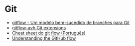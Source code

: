 # Git

* [gitflow - Um modelo bem-sucedido de branches para Git](/notes/gitflow)
* [gitflow-avh Git extensions](https://github.com/petervanderdoes/gitflow-avh)
* [Cheat sheet do git flow (Português)](https://danielkummer.github.io/git-flow-cheatsheet/index.pt_BR.html)
* [Understanding the GitHub flow](https://guides.github.com/introduction/flow/)
